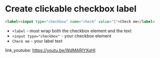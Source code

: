 # Create clickable checkbox label

```html
<label><input type="checkbox" name="check" value="1">Check me</label>
```

- `<label` - must wrap both the checkbox element and the text
- `<input type="checkbox"` - your checkbox element
- `Check me` - your label text


link_youtube: https://youtu.be/WdMARlYXqHI
